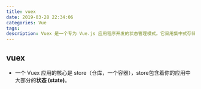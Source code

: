 ```yaml
---
title: vuex
date: 2019-03-28 22:34:06
categories: Vue
tags:
description: Vuex 是一个专为 Vue.js 应用程序开发的状态管理模式。它采用集中式存储管理应用的所有组件的状态，并以相应的规则保证状态以一种可预测的方式发生变化。Vuex 也集成到 Vue 的官方调试工具 devtools extension，提供了诸如零配置的 time-travel 调试、状态快照导入导出等高级调试功能。
---
```


## vuex

* 一个 Vuex 应用的核心是 store（仓库，一个容器），store包含着你的应用中大部分的**状态 (state)**。